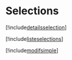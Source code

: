 # Selections

[!include[detailsselection](selections.detailsselection.autogen.md)]

[!include[listeselections](selections.listeselections.autogen.md)]

[!include[modifsimple](selections.modifsimple.autogen.md)]













